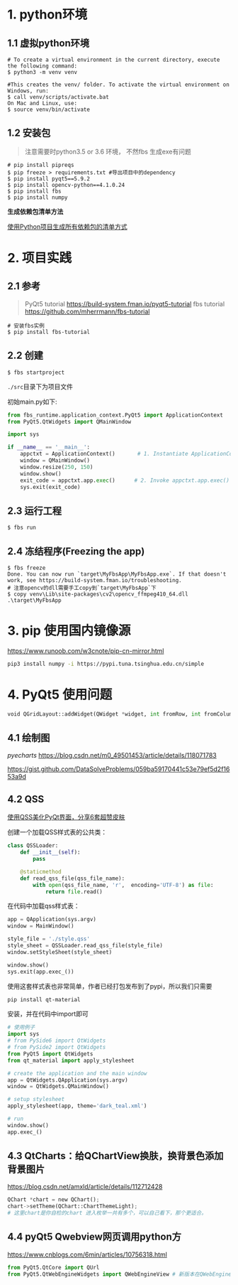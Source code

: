 # 1. python环境

## 1.1 虚拟python环境

```shell
# To create a virtual environment in the current directory, execute the following command:
$ python3 -m venv venv

#This creates the venv/ folder. To activate the virtual environment on Windows, run:
$ call venv/scripts/activate.bat
On Mac and Linux, use:
$ source venv/bin/activate
```

## 1.2 安装包

> 注意需要时python3.5 or 3.6 环境， 不然fbs 生成exe有问题

```shell
# pip install pipreqs
$ pip freeze > requirements.txt #导出项目中的dependency
$ pip install pyqt5==5.9.2
$ pip install opencv-python==4.1.0.24
$ pip install fbs
$ pip install numpy 
```

**生成依赖包清单方法**

[使用Python项目生成所有依赖包的清单方式](https://www.cnblogs.com/simadi/p/15375911.html)

# 2. 项目实践

##  2.1 参考

> PyQt5 tutorial https://build-system.fman.io/pyqt5-tutorial
> fbs tutorial https://github.com/mherrmann/fbs-tutorial

```shell
# 安装fbs实例
$ pip install fbs-tutorial
```



## 2.2  创建

```shell
$ fbs startproject
```

<code>./src</code>目录下为项目文件

初始main.py如下:

```python
from fbs_runtime.application_context.PyQt5 import ApplicationContext
from PyQt5.QtWidgets import QMainWindow

import sys

if __name__ == '__main__':
    appctxt = ApplicationContext()       # 1. Instantiate ApplicationContext
    window = QMainWindow()
    window.resize(250, 150)
    window.show()
    exit_code = appctxt.app.exec()      # 2. Invoke appctxt.app.exec()
    sys.exit(exit_code)
```



## 2.3 运行工程

```shel
$ fbs run
```

## 2.4 冻结程序(Freezing the app)

```shell
$ fbs freeze 
Done. You can now run `target\MyFbsApp\MyFbsApp.exe`. If that doesn't
work, see https://build-system.fman.io/troubleshooting.
# 注意opencv的dll需要手工copy到`target\MyFbsApp`下
$ copy venv\Lib\site-packages\cv2\opencv_ffmpeg410_64.dll .\target\MyFbsApp
```

# 3. pip 使用国内镜像源

https://www.runoob.com/w3cnote/pip-cn-mirror.html

```bash
pip3 install numpy -i https://pypi.tuna.tsinghua.edu.cn/simple

```

# 4. PyQt5 使用问题

``` python 
void QGridLayout::addWidget(QWidget *widget, int fromRow, int fromColumn, int rowSpan, int columnSpan, Qt::Alignment alignment = Qt::Alignment())
```

## 4.1 绘制图

*pyecharts* https://blog.csdn.net/m0_49501453/article/details/118071783

https://gist.github.com/DataSolveProblems/059ba59170441c53e79ef5d2f1653a9d

## 4.2 QSS

[使用QSS美化PyQt界面，分享6套超赞皮肤](https://zhuanlan.zhihu.com/p/390192953)

创建一个加载QSS样式表的公共类：

```python
class QSSLoader:
    def __init__(self):
        pass

    @staticmethod
    def read_qss_file(qss_file_name):
        with open(qss_file_name, 'r',  encoding='UTF-8') as file:
            return file.read()
```

在代码中加载qss样式表：

```python
app = QApplication(sys.argv)
window = MainWindow()

style_file = './style.qss'
style_sheet = QSSLoader.read_qss_file(style_file)
window.setStyleSheet(style_sheet)

window.show()
sys.exit(app.exec_())
```

使用这套样式表也非常简单，作者已经打包发布到了pypi，所以我们只需要

```bash
pip install qt-material
```

安装，并在代码中import即可

```python
# 使用例子
import sys
# from PySide6 import QtWidgets
# from PySide2 import QtWidgets
from PyQt5 import QtWidgets
from qt_material import apply_stylesheet

# create the application and the main window
app = QtWidgets.QApplication(sys.argv)
window = QtWidgets.QMainWindow()

# setup stylesheet
apply_stylesheet(app, theme='dark_teal.xml')

# run
window.show()
app.exec_()
```

## 4.3 QtCharts：给QChartView换肤，换背景色添加背景图片

https://blog.csdn.net/amxld/article/details/112712428

```python
QChart *chart = new QChart();
chart->setTheme(QChart::ChartThemeLight);
# 这里chart是你自检的chart 进入枚举一共有多个，可以自己看下，那个更适合。
```

## 4.4 pyQt5 Qwebview网页调用python方
https://www.cnblogs.com/6min/articles/10756318.html

```python
from PyQt5.QtCore import QUrl
from PyQt5.QtWebEngineWidgets import QWebEngineView # 新版本在QWebEngine下
```

